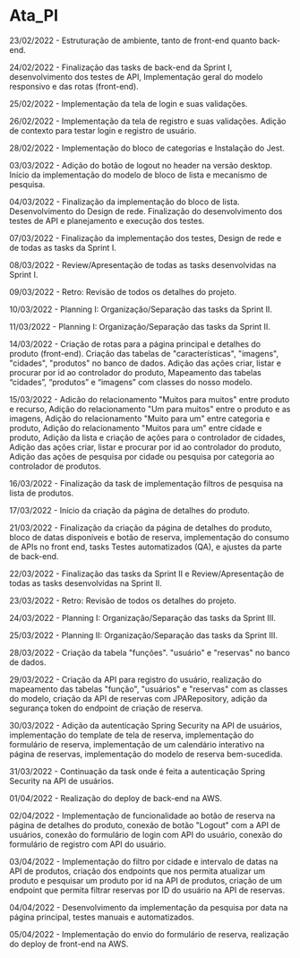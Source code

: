 # Ata_PI

<p>23/02/2022 - Estruturação de ambiente, tanto de front-end quanto back-end.</p>
<p>24/02/2022 - Finalização das tasks de back-end da Sprint I, desenvolvimento dos testes de API, Implementação geral do modelo responsivo e das rotas (front-end).</p>
<p>25/02/2022 - Implementação da tela de login e suas validações.</p>
<p>26/02/2022 - Implementação da tela de registro e suas validações. Adição de contexto para testar login e registro de usuário.</p> 
<p>28/02/2022 - Implementação do bloco de categorias e Instalação do Jest.</p>
<p>03/03/2022 - Adição do botão de logout no header na versão desktop. Início da implementação do modelo de bloco de lista e mecanismo de pesquisa.</p>
<p>04/03/2022 - Finalização da implementação do bloco de lista. Desenvolvimento do Design de rede. Finalização do desenvolvimento dos testes de API e planejamento e execução dos testes.</p>
<p>07/03/2022 - Finalização da implementação dos testes, Design de rede e de todas as tasks da Sprint I.</p>
<p>08/03/2022 - Review/Apresentação de todas as tasks desenvolvidas na Sprint I.</p>
<p>09/03/2022 - Retro: Revisão de todos os detalhes do projeto.</p>
<p>10/03/2022 - Planning I: Organização/Separação das tasks da Sprint II.</p>
<p>11/03/2022 - Planning I: Organização/Separação das tasks da Sprint II.</p>
<p>14/03/2022 - Criação de rotas para a página principal e detalhes do produto (front-end). Criação das tabelas de "características", "imagens", "cidades", "produtos" no banco de dados. Adição das ações criar, listar e procurar por id ao controlador do produto, Mapeamento das tabelas “cidades”, “produtos” e “imagens” com classes do nosso modelo.</p>
<p>15/03/2022 - Adicão do relacionamento "Muitos para muitos" entre produto e recurso, Adição do relacionamento "Um para muitos" entre o produto e as imagens, Adição do relacionamento "Muito para um" entre categoria e produto, Adição do relacionamento "Muitos para um" entre cidade e produto, Adição da lista e criação de ações para o controlador de cidades, Adição das ações criar, listar e procurar por id ao controlador do produto, Adição das ações de pesquisa por cidade ou pesquisa por categoria ao controlador de produtos.</p>
<p>16/03/2022 - Finalização da task de implementação filtros de pesquisa na lista de produtos.</p>
<p>17/03/2022 - Início da criação da página de detalhes do produto.</p>
<p>21/03/2022 - Finalização da criação da página de detalhes do produto, bloco de datas disponíveis e botão de reserva, implementação do consumo de APIs no front end, tasks Testes automatizados (QA), e ajustes da parte de back-end.</p>
<p>22/03/2022 - Finalização das tasks da Sprint II e Review/Apresentação de todas as tasks desenvolvidas na Sprint II.</p>
<p>23/03/2022 - Retro: Revisão de todos os detalhes do projeto.</p>
<p>24/03/2022 - Planning I: Organização/Separação das tasks da Sprint III.</p>

<p>25/03/2022 - Planning II: Organização/Separação das tasks da Sprint III.</p>
<p>28/03/2022 - Criação da tabela "funções". "usuário" e "reservas" no banco de dados.</p>
<p>29/03/2022 - Criação da API para registro do usuário, realização do mapeamento das tabelas "função", "usuários" e "reservas" com as classes do modelo, criação da API de reservas com JPARepository, adição da segurança token do endpoint de criação de reserva.</p>
<p>30/03/2022 - Adição da autenticação Spring Security na API de usuários, implementação do template de tela de reserva, implementação do formulário de reserva, implementação de um calendário interativo na página de reservas, implementação do modelo de reserva bem-sucedida.</p>
<p>31/03/2022 - Continuação da task onde é feita a autenticação Spring Security na API de usuários.</p>

<p>01/04/2022 - Realização do deploy de back-end na AWS.</p>
<p>02/04/2022 - Implementação de funcionalidade ao botão de reserva na página de detalhes do produto, conexão de botão "Logout" com a API de usuários, conexão do formulário de login com API do usuário, conexão do formulário de registro com API do usuário.</p>
<p>03/04/2022 - Implementação do filtro por cidade e intervalo de datas na API de produtos, criação dos endpoints que nos permita atualizar um produto e pesquisar um produto por id na API de produtos, criação de um endpoint que permita filtrar reservas por ID do usuário na API de reservas.</p>
<p>04/04/2022 - Desenvolvimento da implementação da pesquisa por data na página principal, testes manuais e automatizados.</p>
<p>05/04/2022 - Implementação do envio do formulário de reserva, realização do deploy de front-end na AWS.</p>











